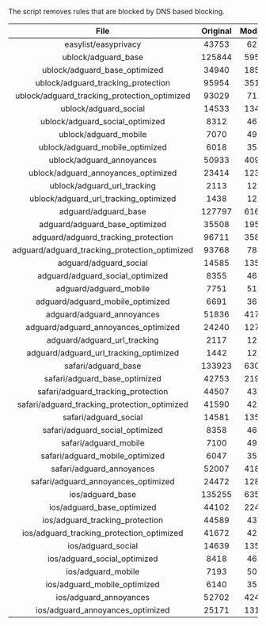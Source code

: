 The script removes rules that are blocked by DNS based blocking.


| File | Original | Modified |
|:----:|:-----:|:-----:|
| easylist/easyprivacy | 43753 | 6238 |
| ublock/adguard_base | 125844 | 59577 |
| ublock/adguard_base_optimized | 34940 | 18513 |
| ublock/adguard_tracking_protection | 95954 | 35192 |
| ublock/adguard_tracking_protection_optimized | 93029 | 7194 |
| ublock/adguard_social | 14533 | 13467 |
| ublock/adguard_social_optimized | 8312 | 4620 |
| ublock/adguard_mobile | 7070 | 4935 |
| ublock/adguard_mobile_optimized | 6018 | 3529 |
| ublock/adguard_annoyances | 50933 | 40917 |
| ublock/adguard_annoyances_optimized | 23414 | 12355 |
| ublock/adguard_url_tracking | 2113 | 1255 |
| ublock/adguard_url_tracking_optimized | 1438 | 1252 |
| adguard/adguard_base | 127797 | 61626 |
| adguard/adguard_base_optimized | 35508 | 19539 |
| adguard/adguard_tracking_protection | 96711 | 35895 |
| adguard/adguard_tracking_protection_optimized | 93768 | 7883 |
| adguard/adguard_social | 14585 | 13526 |
| adguard/adguard_social_optimized | 8355 | 4663 |
| adguard/adguard_mobile | 7751 | 5112 |
| adguard/adguard_mobile_optimized | 6691 | 3699 |
| adguard/adguard_annoyances | 51836 | 41745 |
| adguard/adguard_annoyances_optimized | 24240 | 12754 |
| adguard/adguard_url_tracking | 2117 | 1260 |
| adguard/adguard_url_tracking_optimized | 1442 | 1257 |
| safari/adguard_base | 133923 | 63002 |
| safari/adguard_base_optimized | 42753 | 21968 |
| safari/adguard_tracking_protection | 44507 | 4392 |
| safari/adguard_tracking_protection_optimized | 41590 | 4247 |
| safari/adguard_social | 14581 | 13516 |
| safari/adguard_social_optimized | 8358 | 4653 |
| safari/adguard_mobile | 7100 | 4972 |
| safari/adguard_mobile_optimized | 6047 | 3560 |
| safari/adguard_annoyances | 52007 | 41837 |
| safari/adguard_annoyances_optimized | 24472 | 12824 |
| ios/adguard_base | 135255 | 63521 |
| ios/adguard_base_optimized | 44102 | 22485 |
| ios/adguard_tracking_protection | 44589 | 4399 |
| ios/adguard_tracking_protection_optimized | 41672 | 4254 |
| ios/adguard_social | 14639 | 13547 |
| ios/adguard_social_optimized | 8418 | 4667 |
| ios/adguard_mobile | 7193 | 5013 |
| ios/adguard_mobile_optimized | 6140 | 3598 |
| ios/adguard_annoyances | 52702 | 42423 |
| ios/adguard_annoyances_optimized | 25171 | 13116 |